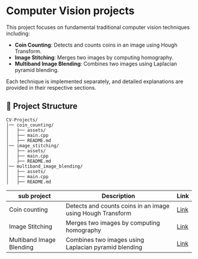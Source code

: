# Computer Vision projects

This project focuses on fundamental traditional computer vision techniques including:
- **Coin Counting**: Detects and counts coins in an image using Hough Transform.
- **Image Stitching**: Merges two images by computing homography.
- **Multiband Image Blending**: Combines two images using Laplacian pyramid blending.

Each technique is implemented separately, and detailed explanations are provided in their respective sections.

## 📂 Project Structure
```
CV-Projects/
│── coin_counting/
│   ├── assets/
│   ├── main.cpp
│   ├── README.md
│── image_stitching/
│   ├── assets/
│   ├── main.cpp
│   ├── README.md
│── multiband_image_blending/
│   ├── assets/
│   ├── main.cpp
│   ├── README.md
```

| sub project | Description | Link |
|----------|----------|----------|
| Coin counting | Detects and counts coins in an image using Hough Transform | [Link](https://github.com/DaeeYong/CV-Projects/tree/main/coin_counting)  |
| Image Stitching | Merges two images by computing homography |[Link](https://github.com/DaeeYong/CV-Projects/tree/main/image_stitching)|
| Multiband Image Blending | Combines two images using Laplacian pyramid blending | [Link](https://github.com/DaeeYong/CV-Projects/tree/main/multiband_image_blending)  |
